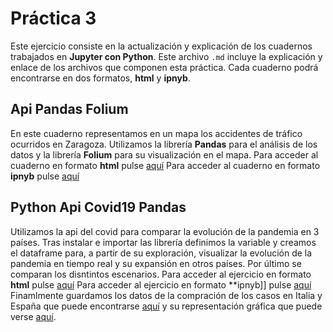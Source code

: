 # Práctica 3 
Este ejercicio consiste en la actualización y explicación de los cuadernos trabajados en **Jupyter con Python**. Este archivo `.md` incluye la explicación y enlace de los archivos que componen esta práctica. Cada cuaderno podrá encontrarse en dos formatos, **html** y **ipnyb**.

## Api Pandas Folium 
En este cuaderno representamos en un mapa los accidentes de tráfico ocurridos en Zaragoza. Utilizamos la librería **Pandas** para el análisis de los datos y la librería **Folium** para su visualización en el mapa. 
Para acceder al cuaderno en formato **html** pulse [aquí](api-pandas-folium.html)
Para acceder al cuaderno en formato **ipnyb** pulse [aquí](api-pandas-folium.ipynb)

## Python Api Covid19 Pandas
Utilizamos la api del covid para comparar la evolución de la pandemia en 3 países. Tras instalar e importar las librería definimos la variable y creamos el dataframe para, a partir de su exploración, visualizar la evolución de la pandemia en tiempo real y su expansión en otros países. Por último se comparan los disntintos escenarios.
Para acceder al ejercicio en formato **html** pulse [aquí](python-api-covid19-pandas.html)
Para acceder al ejercicio en formato **ipnyb]] pulse [aquí](python-api-covid19-pandas.ipnyb)
Finamlmente guardamos los datos de la compración de los casos en Italia y España que puede encontrarse [aquí](esvsit.csv) y su representación gráfica que puede verse [aquí](esvsitvsmx.png).
